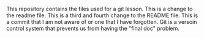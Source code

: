 This repository contains the files used for a git lesson.
This is a change to the readme file.
This is a third and fourth change to the README file.
This is a commit that I am not aware of or one that I have forgotten.
Git is a versoin control system that prevents us from having the "final doc" problem.

